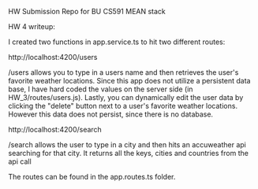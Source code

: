 HW Submission Repo for BU CS591 MEAN stack

HW 4 writeup:
    
    
   I created two functions in app.service.ts to hit two different routes:
   
   http://localhost:4200/users
   
   /users allows you to type in a users name and then retrieves the user's 
   favorite weather locations. Since this app does not utilize a persistent
   data base, I have hard coded the values on the server side 
   (in HW_3/routes/users.js). Lastly, you can dynamically edit the user data 
   by clicking the "delete" button next to a user's favorite weather locations.
   However this data does not persist, since there is no database. 
  
   
   http://localhost:4200/search
   
   /search allows the user to type in a city and then hits an accuweather api
   searching for that city. It returns all the keys, cities and countries from 
   the api call
    
   The routes can be found in the app.routes.ts folder. 
   
